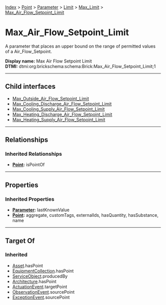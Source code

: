 [Index](../../../../../index.md) > [Point](../../../../Point.md) > [Parameter](../../../Parameter.md) > [Limit](../../Limit.md) > [Max_Limit](../Max_Limit.md) > [Max_Air_Flow_Setpoint_Limit](#)
# Max_Air_Flow_Setpoint_Limit

A parameter that places an upper bound on the range of permitted values of a Air_Flow_Setpoint.


**Display name:** Max Air Flow Setpoint Limit<br />
**DTMI:** dtmi:org:brickschema:schema:Brick:Max_Air_Flow_Setpoint_Limit;1

---

## Child interfaces
* [Max_Outside_Air_Flow_Setpoint_Limit](Max_Outside_Air_Flow_Setpoint_Limit.md)
* [Max_Cooling_Discharge_Air_Flow_Setpoint_Limit](Max_Cooling_Discharge_Air_Flow_Setpoint_Limit/Max_Cooling_Discharge_Air_Flow_Setpoint_Limit.md)
* [Max_Cooling_Supply_Air_Flow_Setpoint_Limit](Max_Cooling_Supply_Air_Flow_Setpoint_Limit/Max_Cooling_Supply_Air_Flow_Setpoint_Limit.md)
* [Max_Heating_Discharge_Air_Flow_Setpoint_Limit](Max_Heating_Discharge_Air_Flow_Setpoint_Limit/Max_Heating_Discharge_Air_Flow_Setpoint_Limit.md)
* [Max_Heating_Supply_Air_Flow_Setpoint_Limit](Max_Heating_Supply_Air_Flow_Setpoint_Limit/Max_Heating_Supply_Air_Flow_Setpoint_Limit.md)

---

## Relationships

### Inherited Relationships
* **[Point](../../../../Point.md):** isPointOf

---

## Properties

### Inherited Properties
* **[Parameter](../../../Parameter.md):** lastKnownValue
* **[Point](../../../../Point.md):** aggregate, customTags, externalIds, hasQuantity, hasSubstance, name

---

## Target Of
### Inherited
* [Asset](../../../../../Asset/Asset.md).hasPoint
* [EquipmentCollection](../../../../../Collection/EquipmentCollection.md).hasPoint
* [ServiceObject](../../../../../Information/ServiceObject/ServiceObject.md).producedBy
* [Architecture](../../../../../Space/Architecture/Architecture.md).hasPoint
* [ActuationEvent](../../../../../Event/PointEvent/ActuationEvent.md).targetPoint
* [ObservationEvent](../../../../../Event/PointEvent/ObservationEvent.md).sourcePoint
* [ExceptionEvent](../../../../../Event/PointEvent/ExceptionEvent.md).sourcePoint
